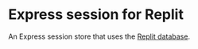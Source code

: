 # Express session for Replit

An Express session store that uses the [Replit database](https://docs.replit.com/hosting/databases/replit-database).
